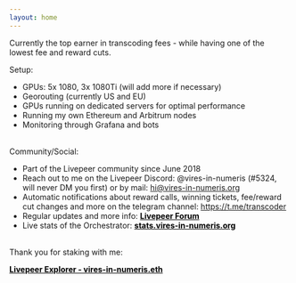 ```yaml
---
layout: home
---
```


Currently the top earner in transcoding fees - while having one of the lowest fee and reward cuts. 

Setup: 
- GPUs: 5x 1080, 3x 1080Ti (will add more if necessary)
- Georouting (currently US and EU)
- GPUs running on dedicated servers for optimal performance
- Running my own Ethereum and Arbitrum nodes
- Monitoring through Grafana and bots

<br>Community/Social:
- Part of the Livepeer community since June 2018
- Reach out to me on the Livepeer Discord: @vires-in-numeris (#5324, will never DM you first) or by mail: <a href="mailto:hi@vires-in-numeris.org" style="color: black; font-weight: bold; text-decoration: none;">hi@vires-in-numeris.org</a>
- Automatic notifications about reward calls, winning tickets, fee/reward cut changes and more on the telegram channel: <a href="https://t.me/transcoder" style="color: black; font-weight: bold; text-decoration: underline;">https://t.me/transcoder</a>
- Regular updates and more info: <a href="https://forum.livepeer.org/t/transcoder-campaign-0x525-with-telegram-bot" style="color: black; font-weight: bold; text-decoration: underline;">Livepeer Forum</a><br>
- Live stats of the Orchestrator: <a href="https://stats.vires-in-numeris.org/d/Orchestrator/overview" style="color: black; font-weight: bold; text-decoration: underline;">stats.vires-in-numeris.org</a> 



<br>Thank you for staking with me:

<a href="https://explorer.livepeer.org/accounts/0x525419ff5707190389bfb5c87c375d710f5fcb0e/orchestrating" style="color: black; font-weight: bold; text-decoration: underline;">Livepeer Explorer - vires-in-numeris.eth</a>
